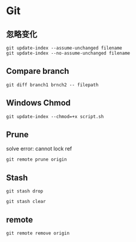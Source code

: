 # Git

## 忽略变化

```
git update-index --assume-unchanged filename
git update-index --no-assume-unchanged filename

```

## Compare branch

```
git diff branch1 brnch2 -- filepath
```

## Windows Chmod

```
git update-index --chmod=+x script.sh
```

## Prune

solve error: cannot lock ref

```
git remote prune origin
```

## Stash

```
git stash drop
```

```
git stash clear
```

## remote

```
git remote remove origin
```